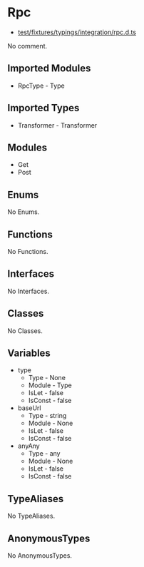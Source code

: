 # Rpc

* [test/fixtures/typings/integration/rpc.d.ts](/test/fixtures/typings/integration/rpc.d.ts#L5)

No comment.

## Imported Modules

* RpcType - Type

## Imported Types

* Transformer - Transformer

## Modules

* Get
* Post

## Enums

No Enums.

## Functions

No Functions.

## Interfaces

No Interfaces.

## Classes

No Classes.

## Variables

* type
  * Type - None
  * Module - Type
  * IsLet - false
  * IsConst - false
* baseUrl
  * Type - string
  * Module - None
  * IsLet - false
  * IsConst - false
* anyAny
  * Type - any
  * Module - None
  * IsLet - false
  * IsConst - false

## TypeAliases

No TypeAliases.

## AnonymousTypes

No AnonymousTypes.
